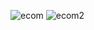 ![ecom](https://github.com/hussein-mamane/exercicesomeiback/assets/147691925/2c59f0ad-bab3-4a72-9e65-554c9ee6c5f6)
![ecom2](https://github.com/hussein-mamane/exercicesomeiback/assets/147691925/b59720e2-eafd-4885-b29f-4d884b24b35d)
